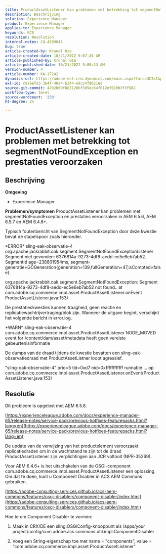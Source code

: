 ```yaml
---
title: ProductAssetListener kan problemen met betrekking tot segmentNotFoundException en prestaties veroorzaken
description: Beschrijving
solution: Experience Manager
product: Experience Manager
applies-to: Experience Manager
keywords: KCS
resolution: Resolution
internal-notes: CQ-4309643
bug: true
article-created-by: Krunal Oza
article-created-date: 10/21/2022 9:07:26 AM
article-published-by: Krunal Oza
article-published-date: 10/21/2022 9:09:13 AM
version-number: 4
article-number: KA-17242
dynamics-url: https://adobe-ent.crm.dynamics.com/main.aspx?forceUCI=1&pagetype=entityrecord&etn=knowledgearticle&id=f9b60fc7-1f51-ed11-bba2-0022480867fb
exl-id: c976efd3-364f-40a4-b344-e9c24f96216e
source-git-commit: 4702b69f883128bf305ec64f012ef01903f3f582
workflow-type: tm+mt
source-wordcount: '239'
ht-degree: 2%

---
```


# ProductAssetListener kan problemen met betrekking tot segmentNotFoundException en prestaties veroorzaken

## Beschrijving

<b>Omgeving</b>
- Experience Manager



<b>Problemen/symptomen</b>
ProductAssetListener kan problemen met segmentNotFoundException en prestaties veroorzaken in AEM 6.5.6, AEM 6.5.7 en AEM 6.4.6+.



Typisch foutenbericht van SegmentNotFoundException door deze kwestie bevat de stapelspoor zoals hieronder.

\*ERROR\* sling-eak-observatie-4 org.apache.jackrabbit.oak.segment.SegmentNotFoundExceptionListener Segment niet gevonden: 6376814a-9273-4df8-aedd-ec5e6eb7ab52. SegmentId age=238801954ms, segment-generatie=GCGeneration{generation=139,fullGeneration=47,isCompted=false}

org.apache.jackrabbit.oak.segment.SegmentNotFoundException: Segment 6376814a-9273-4df8-aedd-ec5e6eb7ab52 not found.. at com.adobe.cq.commerce.impl.asset.ProductAssetListener.onEvent ProductAssetListener.java:153)



De prestatieskwesties kunnen traagheid, geen reactie en replicatiewachtrijvertraging/blok zijn. Wanneer de uitgave begint, verschijnt het volgende bericht in error.log.

\*WARN\* sling-eak-observatie-4 com.adobe.cq.commerce.impl.asset.ProductAssetListener NODE_MOVED event for /content/dam/asset/metadata heeft geen vereiste gebeurtenisinformatie



De dumps van de draad tijdens de kwestie bevatten een sling-eak-observatiedraad met ProductAssetListner loopt agressief.

&quot;sling-oak-observatie-4&quot; prio=5 tid=0xd7 nid=0xffffffffffff runnable ... op com.adobe.cq.commerce.impl.asset.ProductAssetListener.onEvent(ProductAssetListener.java:153)


## Resolutie


Dit probleem is opgelost met AEM 6.5.8.

[https://experienceleague.adobe.com/docs/experience-manager-65/release-notes/service-pack/previous-hotfixes-featurepacks.html?lang=en](https://experienceleague.adobe.com/docs/experience-manager-65/release-notes/service-pack/previous-hotfixes-featurepacks.html?lang=en)

De update van de verwijzing van het productelement veroorzaakt replicatiedraden om in de wachtstand te zijn tot de draad ProductAssetListener zijn verplichtingen aan JCR voltooit (NPR-35269).



Voor AEM 6.4.6+ is het uitschakelen van de OSGi-component com.adobe.cq.commerce.impl.asset.ProductAssetListener een oplossing. Om dat te doen, kunt u Component Disabler in ACS AEM Commons gebruiken.

[https://adobe-consulting-services.github.io/acs-aem-commons/features/osgi-disablers/component-disabler/index.html](https://adobe-consulting-services.github.io/acs-aem-commons/features/osgi-disablers/component-disabler/index.html)



Hoe te om Component Disabler te vormen:

1. Maak in CRX/DE een sling:OSGiConfig-knooppunt als /apps/your project/config/com.adobe.acs.commons.util.impl.ComponentDisabler

2. Voeg een String-eigenschap toe met name = &quot;components&quot;, value = &quot;com.adobe.cq.commerce.impl.asset.ProductAssetListener&quot;

